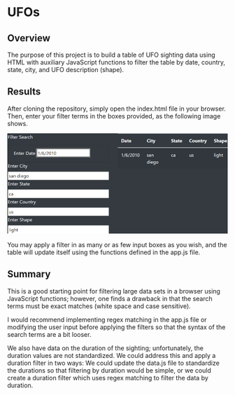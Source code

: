 # UFOs

## Overview

The purpose of this project is to build a table of UFO sighting data using HTML with auxiliary JavaScript functions to filter the table by date, country, state, city, and UFO description (shape).

## Results

After cloning the repository, simply open the index.html file in your browser.  Then, enter your filter terms in the boxes provided, as the following image shows.

![](images/sandiego.png)

You may apply a filter in as many or as few input boxes as you wish, and the table will update itself using the functions defined in the app.js file.

## Summary

This is a good starting point for filtering large data sets in a browser using JavaScript functions; however, one finds a drawback in that the search terms must be exact matches (white space and case sensitive).

I would recommend implementing regex matching in the app.js file or modifying the user input before applying the filters so that the syntax of the search terms are a bit looser.  

We also have data on the duration of the sighting; unfortunately, the duration values are not standardized.  We could address this and apply a duration filter in two ways: We could update the data.js file to standardize the durations so that filtering by duration would be simple, or we could create a duration filter which uses regex matching to filter the data by duration.